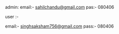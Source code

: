 admin:
email:- sahilchandu@gmail.com
pas:- 080406



user :-

email:- singhsaksham756@gmail.com
pass:- 080406



